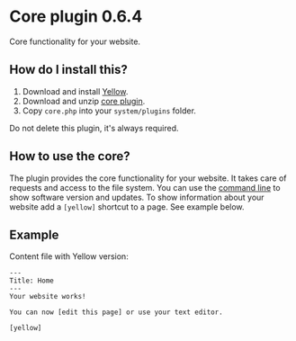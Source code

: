 Core plugin 0.6.4
=================
Core functionality for your website.

How do I install this?
----------------------
1. Download and install [Yellow](https://github.com/datenstrom/yellow/).
2. Download and unzip [core plugin](https://github.com/datenstrom/yellow-plugins/raw/master/zip/core.zip).
3. Copy `core.php` into your `system/plugins` folder.

Do not delete this plugin, it's always required.

How to use the core?
--------------------
The plugin provides the core functionality for your website. It takes care of requests and access to the file system. You can use the [command line](https://github.com/datenstrom/yellow-plugins/tree/master/commandline) to show software version and updates. To show information about your website add a `[yellow]` shortcut to a page. See example below.

Example
-------
Content file with Yellow version:

```
---
Title: Home
---
Your website works! 

You can now [edit this page] or use your text editor.  

[yellow]
```
